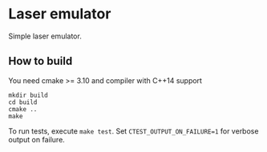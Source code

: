 # Laser emulator

Simple laser emulator.

## How to build

You need cmake >= 3.10 and compiler with C++14 support

```
mkdir build
cd build
cmake ..
make
```

To run tests, execute `make test`. Set `CTEST_OUTPUT_ON_FAILURE=1` for verbose output on failure.
